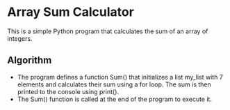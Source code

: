 # Array Sum Calculator
This is a simple Python program that calculates the sum of an array of integers.

## Algorithm
  -  The program defines a function Sum() that initializes a list my_list with 7 elements and calculates their sum using a for loop. The sum is then printed to the console using print().
  -  The Sum() function is called at the end of the program to execute it.
